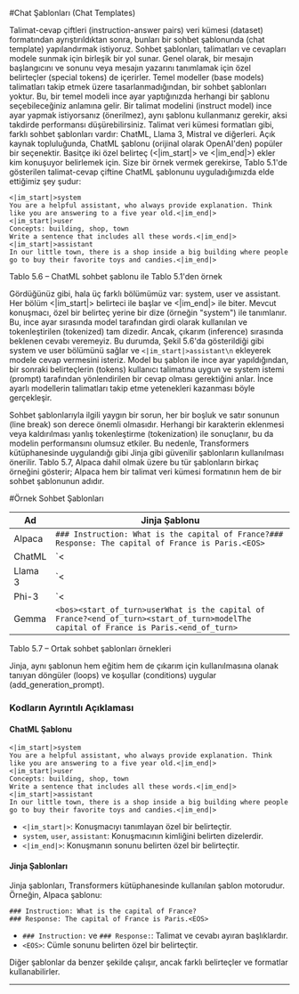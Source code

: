 #Chat Şablonları (Chat Templates)

Talimat-cevap çiftleri (instruction-answer pairs) veri kümesi (dataset) formatından ayrıştırıldıktan sonra, bunları bir sohbet şablonunda (chat template) yapılandırmak istiyoruz. Sohbet şablonları, talimatları ve cevapları modele sunmak için birleşik bir yol sunar. Genel olarak, bir mesajın başlangıcını ve sonunu veya mesajın yazarını tanımlamak için özel belirteçler (special tokens) de içerirler. Temel modeller (base models) talimatları takip etmek üzere tasarlanmadığından, bir sohbet şablonları yoktur. Bu, bir temel modeli ince ayar yaptığınızda herhangi bir şablonu seçebileceğiniz anlamına gelir. Bir talimat modelini (instruct model) ince ayar yapmak istiyorsanız (önerilmez), aynı şablonu kullanmanız gerekir, aksi takdirde performansı düşürebilirsiniz. Talimat veri kümesi formatları gibi, farklı sohbet şablonları vardır: ChatML, Llama 3, Mistral ve diğerleri. Açık kaynak topluluğunda, ChatML şablonu (orijinal olarak OpenAI'den) popüler bir seçenektir. Basitçe iki özel belirteç (<|im_start|> ve <|im_end|>) ekler kim konuşuyor belirlemek için. Size bir örnek vermek gerekirse, Tablo 5.1'de gösterilen talimat-cevap çiftine ChatML şablonunu uyguladığımızda elde ettiğimiz şey şudur: 
```
<|im_start|>system
You are a helpful assistant, who always provide explanation. Think like you are answering to a five year old.<|im_end|>
<|im_start|>user
Concepts: building, shop, town
Write a sentence that includes all these words.<|im_end|>
<|im_start|>assistant
In our little town, there is a shop inside a big building where people go to buy their favorite toys and candies.<|im_end|>
```
Tablo 5.6 – ChatML sohbet şablonu ile Tablo 5.1'den örnek

Gördüğünüz gibi, hala üç farklı bölümümüz var: system, user ve assistant. Her bölüm <|im_start|> belirteci ile başlar ve <|im_end|> ile biter. Mevcut konuşmacı, özel bir belirteç yerine bir dize (örneğin "system") ile tanımlanır. Bu, ince ayar sırasında model tarafından girdi olarak kullanılan ve tokenleştirilen (tokenized) tam dizedir. Ancak, çıkarım (inference) sırasında beklenen cevabı veremeyiz. Bu durumda, Şekil 5.6'da gösterildiği gibi system ve user bölümünü sağlar ve `<|im_start|>assistant\n` ekleyerek modele cevap vermesini isteriz. Model bu şablon ile ince ayar yapıldığından, bir sonraki belirteçlerin (tokens) kullanıcı talimatına uygun ve system istemi (prompt) tarafından yönlendirilen bir cevap olması gerektiğini anlar. İnce ayarlı modellerin talimatları takip etme yetenekleri kazanması böyle gerçekleşir.

Sohbet şablonlarıyla ilgili yaygın bir sorun, her bir boşluk ve satır sonunun (line break) son derece önemli olmasıdır. Herhangi bir karakterin eklenmesi veya kaldırılması yanlış tokenleştirme (tokenization) ile sonuçlanır, bu da modelin performansını olumsuz etkiler. Bu nedenle, Transformers kütüphanesinde uygulandığı gibi Jinja gibi güvenilir şablonların kullanılması önerilir. Tablo 5.7, Alpaca dahil olmak üzere bu tür şablonların birkaç örneğini gösterir; Alpaca hem bir talimat veri kümesi formatının hem de bir sohbet şablonunun adıdır.

#Örnek Sohbet Şablonları

| Ad | Jinja Şablonu |
| --- | --- |
| Alpaca | `### Instruction: What is the capital of France?### Response: The capital of France is Paris.<EOS>` |
| ChatML | `<|im_start|>userWhat is the capital of France?<|im_end|><|im_start|>assistantThe capital of France is Paris.<|im_end|>` |
| Llama 3 | `<|start_header_id|>user<|end_header_id|>What is the capital of France?<|eot_id|><|start_header_id|>assistant<|end_header_id|>The capital of France is Paris.<|eot_id|>` |
| Phi-3 | `<|user|>What is the capital of France?<|end|><|assistant|>The capital of France is Paris.<|end|>` |
| Gemma | `<bos><start_of_turn>userWhat is the capital of France?<end_of_turn><start_of_turn>modelThe capital of France is Paris.<end_of_turn>` |

Tablo 5.7 – Ortak sohbet şablonları örnekleri

Jinja, aynı şablonun hem eğitim hem de çıkarım için kullanılmasına olanak tanıyan döngüler (loops) ve koşullar (conditions) uygular (add_generation_prompt).

### Kodların Ayrıntılı Açıklaması

#### ChatML Şablonu
```
<|im_start|>system
You are a helpful assistant, who always provide explanation. Think like you are answering to a five year old.<|im_end|>
<|im_start|>user
Concepts: building, shop, town
Write a sentence that includes all these words.<|im_end|>
<|im_start|>assistant
In our little town, there is a shop inside a big building where people go to buy their favorite toys and candies.<|im_end|>
```
* `<|im_start|>`: Konuşmacıyı tanımlayan özel bir belirteçtir.
* `system`, `user`, `assistant`: Konuşmacının kimliğini belirten dizelerdir.
* `<|im_end|>`: Konuşmanın sonunu belirten özel bir belirteçtir.

#### Jinja Şablonları
Jinja şablonları, Transformers kütüphanesinde kullanılan şablon motorudur. 
Örneğin, Alpaca şablonu:
```
### Instruction: What is the capital of France?
### Response: The capital of France is Paris.<EOS>
```
* `### Instruction:` ve `### Response:`: Talimat ve cevabı ayıran başlıklardır.
* `<EOS>`: Cümle sonunu belirten özel bir belirteçtir.

Diğer şablonlar da benzer şekilde çalışır, ancak farklı belirteçler ve formatlar kullanabilirler.

---

